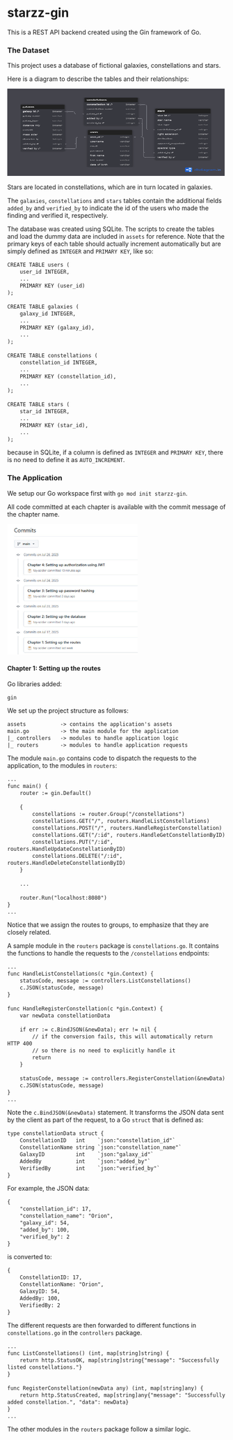 # starzz-gin

This is a REST API backend created using the Gin framework of Go.

### The Dataset

This project uses a database of fictional galaxies, constellations and stars.  

Here is a diagram to describe the tables and their relationships:

<img src="assets/schema.png" width="500" height="200"/>

Stars are located in constellations, which are in turn located in galaxies.

The `galaxies`, `constellations` and `stars` tables contain the additional
fields `added_by` and `verified_by` to indicate the id of the users who made
the finding and verified it, respectively.

The database was created using SQLite.  The scripts to create the tables and
load the dummy data are included in `assets` for reference.  Note that the primary
keys of each table should actually increment automatically but are simply defined
as `INTEGER` and `PRIMARY KEY`, like so:

    CREATE TABLE users (
        user_id INTEGER,
        ...
        PRIMARY KEY (user_id)
    );
    
    CREATE TABLE galaxies (
        galaxy_id INTEGER,
        ...
        PRIMARY KEY (galaxy_id),
        ...
    );
    
    CREATE TABLE constellations (
        constellation_id INTEGER,
        ...
        PRIMARY KEY (constellation_id),
        ...
    );
    
    CREATE TABLE stars (
        star_id INTEGER,
        ...
        PRIMARY KEY (star_id),
        ...
    );

because in SQLite, if a column is defined as `INTEGER`
and `PRIMARY KEY`, there is no need to
define it as `AUTO_INCREMENT`.

### The Application

We setup our Go workspace first with `go mod init starzz-gin`.

All code committed at each chapter is available with the commit message of the chapter name.

<img src="assets/commits.jpg" width="300" height="300"/>

#### Chapter 1: Setting up the routes

Go libraries added:

    gin

We set up the project structure as follows:

    assets           -> contains the application's assets
    main.go          -> the main module for the application
    |_ controllers   -> modules to handle application logic
    |_ routers       -> modules to handle application requests

The module `main.go` contains code to dispatch the requests to the application, to the modules
in `routers`:

    ...
    func main() {
        router := gin.Default()

        {
            constellations := router.Group("/constellations")
            constellations.GET("/", routers.HandleListConstellations)
            constellations.POST("/", routers.HandleRegisterConstellation)
            constellations.GET("/:id", routers.HandleGetConstellationByID)
            constellations.PUT("/:id", routers.HandleUpdateConstellationByID)
            constellations.DELETE("/:id", routers.HandleDeleteConstellationByID)
        }

        ...

        router.Run("localhost:8080")
    }
    ...

Notice that we assign the routes to groups, to emphasize that they are closely related.

A sample module in the `routers` package is `constellations.go`.  It contains the functions to
handle the requests to the `/constellations` endpoints:

    ...
    func HandleListConstellations(c *gin.Context) {
        statusCode, message := controllers.ListConstellations()
        c.JSON(statusCode, message)
    }

    func HandleRegisterConstellation(c *gin.Context) {
        var newData constellationData

        if err := c.BindJSON(&newData); err != nil {
            // if the conversion fails, this will automatically return HTTP 400
            // so there is no need to explicitly handle it
            return
        }

        statusCode, message := controllers.RegisterConstellation(&newData)
        c.JSON(statusCode, message)
    }
    ...

Note the `c.BindJSON(&newData)` statement.  It transforms the JSON data sent by the client as part of the request,
to a Go `struct` that is defined as:

    type constellationData struct {
        ConstellationID   int    `json:"constellation_id"`
        ConstellationName string `json:"constellation_name"`
        GalaxyID          int    `json:"galaxy_id"`
        AddedBy           int    `json:"added_by"`
        VerifiedBy        int    `json:"verified_by"`
    }

For example, the JSON data:

    {
        "constellation_id": 17,
        "constellation_name": "Orion",
        "galaxy_id": 54,
        "added_by": 100,
        "verified_by": 2
    }

is converted to:

    {
        ConstellationID: 17,
        ConstellationName: "Orion",
        GalaxyID: 54,
        AddedBy: 100,
        VerifiedBy: 2
    }

The different requests are then forwarded to different functions in `constellations.go` in the `controllers` package.

    ...
    func ListConstellations() (int, map[string]string) {
        return http.StatusOK, map[string]string{"message": "Successfully listed constellations."}
    }

    func RegisterConstellation(newData any) (int, map[string]any) {
        return http.StatusCreated, map[string]any{"message": "Successfully added constellation.", "data": newData}
    }
    ...

The other modules in the `routers` package follow a similar logic.
